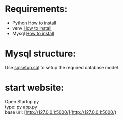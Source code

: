 # Requirements:
- Python [How to install](https://www.howtogeek.com/197947/how-to-install-python-on-windows/)
- venv [How to install](https://docs.python.org/3/library/venv.html)
- Mysql [How to install](https://mysqlcode.com/download-and-install-mysql-windows/)
# Mysql structure:
Use [sqlsetup.sql](https://github.com/Kevin-Cool/Data_Engineering_Project_I/blob/main/sqlsetup.sql) 
to setup the required database model
# start website:
Open Startup.py  
type: py app.py  
base url: [http://127.0.0.1:5000/](http://127.0.0.1:5000/)



